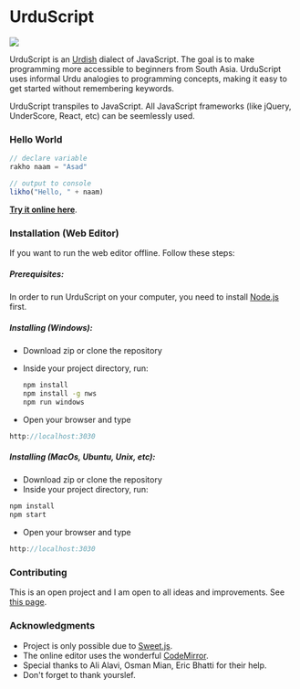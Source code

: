 # UrduScript

![](docs/head.png?raw=true)

UrduScript is an [Urdish](http://www.urbandictionary.com/define.php?term=Urdish) dialect of JavaScript. The goal is to make programming more accessible to beginners from South Asia. UrduScript uses informal Urdu analogies to programming concepts, making it easy to get started without remembering keywords.

UrduScript transpiles to JavaScript. All JavaScript frameworks (like jQuery, UnderScore, React, etc) can be seemlessly used.

### Hello World

```js
// declare variable
rakho naam = "Asad"

// output to console
likho("Hello, " + naam)
```

[**Try it online here**](https://asadmemon.com/urduscript/editor/).

### Installation (Web Editor)
If you want to run the web editor offline. Follow these steps:

##### Prerequisites:
In order to run UrduScript on your computer, you need to install [Node.js](https://nodejs.org/en/download/) first. 
##### Installing (Windows):

- Download zip or clone the repository

- Inside your project directory, run:

  ```sh
  npm install
  npm install -g nws
  npm run windows
  ```

- Open your browser and type

```js
http://localhost:3030
```
##### Installing (MacOs, Ubuntu, Unix, etc):

- Download zip or clone the repository
- Inside your project directory, run:
```sh
npm install
npm start
```

- Open your browser and type

```js
http://localhost:3030
```

### Contributing

This is an open project and I am open to all ideas and improvements. See [this page](https://asadmemon.com/urduscript/contribute).



### Acknowledgments

- Project is only possible due to [Sweet.js](https://github.com/sweet-js/sweet-core).
- The online editor uses the wonderful [CodeMirror](https://github.com/codemirror/CodeMirror).
- Special thanks to Ali Alavi, Osman Mian, Eric Bhatti for their help.
- Don't forget to thank yourslef.
